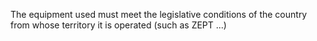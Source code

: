 The equipment used must meet the legislative conditions of the country from whose territory it is operated (such as ZEPT ...)
